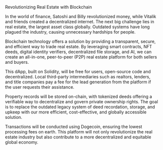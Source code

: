 
Revolutionizing Real Estate with Blockchain

In the world of finance, Satoshi and Billy revolutionized money, while Vitalik and friends created a decentralized internet. The next big challenge lies in real estate, the largest asset class globally. Outdated systems have long plagued the industry, causing unnecessary hardships for people.

Blockchain technology offers a solution by providing a transparent, secure, and efficient way to trade real estate. By leveraging smart contracts, NFT deeds, digital identity verifiers, decentralized file storage, and AI, we can create an all-in-one, peer-to-peer (P2P) real estate platform for both sellers and buyers.

This dApp, built on Solidity, will be free for users, open-source code and decentralized. Local third-party intermediaries such as realtors, lenders, and title companies pay a fee for the lead generation from the platform if the user requests their assistance.

Property records will be stored on-chain, with tokenized deeds offering a verifiable way to decentralize and govern private ownership rights. The goal is to replace the outdated legacy system of deed recordation, storage, and upkeep with our more efficient, cost-effective, and globally accessible solution.

Transactions will be conducted using Dogecoin, ensuring the lowest processing fees on earth. This platform will not only revolutionize the real estate industry but also contribute to a more decentralized and equitable global economy.



